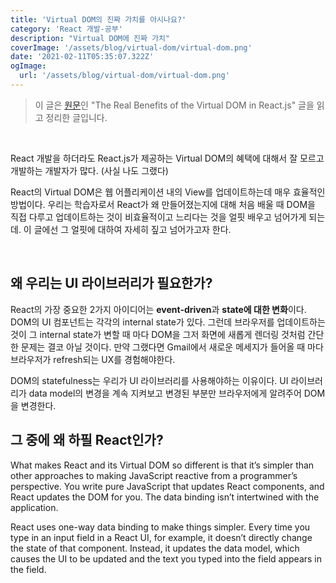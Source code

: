 ```yaml
---
title: 'Virtual DOM의 진짜 가치를 아시나요?'
category: 'React 개발-공부'
description: "Virtual DOM에 진짜 가치"
coverImage: '/assets/blog/virtual-dom/virtual-dom.png'
date: '2021-02-11T05:35:07.322Z'
ogImage:
  url: '/assets/blog/virtual-dom/virtual-dom.png'
---
```



> 이 글은 [원문](https://www.accelebrate.com/blog/the-real-benefits-of-the-virtual-dom-in-react-js/)인 "The Real Benefits of the Virtual DOM in React.js" 글을 읽고 정리한 글입니다.

<br />

React 개발을 하더라도 React.js가 제공하는 Virtual DOM의 혜택에 대해서 잘 모르고 개발하는 개발자가 많다. (사실 나도 그랬다)

React의 Virtual DOM은 웹 어플리케이션 내의 View를 업데이트하는데 매우 효율적인 방법이다. 우리는 학습자로서 React가 왜 만들어졌는지에 대해 처음 배울 때 DOM을 직접 다루고 업데이트하는 것이 비효율적이고 느리다는 것을 얼핏 배우고 넘어가게 되는데. 이 글에선 그 얼핏에 대하여 자세히 짚고 넘어가고자 한다. 

<br />   

## 왜 우리는 UI 라이브러리가 필요한가?
React의 가장 중요한 2가지 아이디어는 <strong>event-driven</strong>과 <strong>state에 대한 변화</strong>이다. <br />
DOM의 UI 컴포넌트는 각각의 internal state가 있다. 그런데 브라우저를 업데이트하는 것이 그 internal state가 변할 때 마다 DOM을 그저 화면에 새롭게 렌더링 것처럼 간단한 문제는 결코 아닐 것이다. 만약 그랬다면 Gmail에서 새로운 메세지가 들어올 때 마다 브라우저가 refresh되는 UX를 경험해야한다.

DOM의 statefulness는 우리가 UI 라이브러리를 사용해야하는 이유이다. UI 라이브러리가 data model의 변경을 계속 지켜보고 변경된 부분만 브라우저에게 알려주어 DOM을 변경한다.

## 그 중에 왜 하필 React인가?

What makes React and its Virtual DOM so different is that it’s simpler than other approaches to making JavaScript reactive from a programmer’s perspective. You write pure JavaScript that updates React components, and React updates the DOM for you. The data binding isn’t intertwined with the application.

React uses one-way data binding to make things simpler. Every time you type in an input field in a React UI, for example, it doesn’t directly change the state of that component. Instead, it updates the data model, which causes the UI to be updated and the text you typed into the field appears in the field.